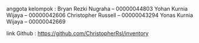 anggota kelompok :
Bryan Rezki Nugraha – 00000044803
Yohan Kurnia Wijaya – 00000042606
Christopher Russell  – 00000043294
Yonas Kurnia Wijaya – 00000042669

link Github : 
https://github.com/ChristopherRsl/inventory

